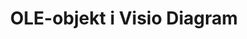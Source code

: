 ﻿---
title: OLE-objekt i Visio Diagram
type: docs
weight: 230
url: /sv/net/ole-objects-in-visio-diagram/
---
